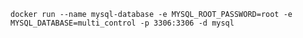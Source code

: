 
```docker run --name mysql-database -e MYSQL_ROOT_PASSWORD=root -e MYSQL_DATABASE=multi_control -p 3306:3306 -d mysql```